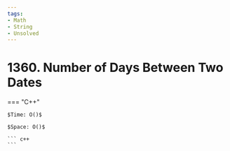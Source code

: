 ```yaml
---
tags:
- Math
- String
- Unsolved
---
```



# 1360. Number of Days Between Two Dates

=== "C++"

    $Time: O()$

    $Space: O()$

    ``` c++
    ```